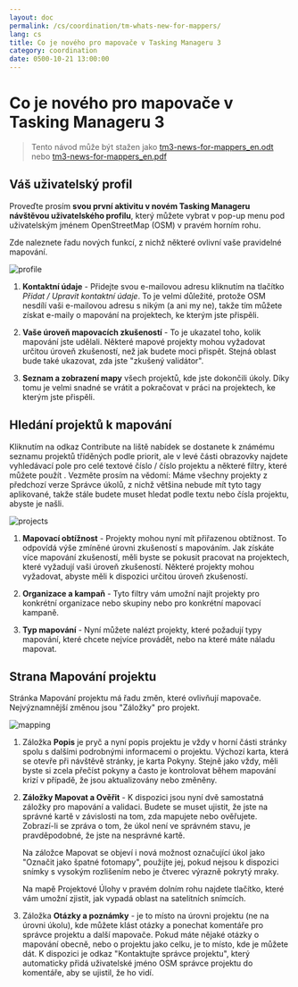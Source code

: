 ```yaml
---
layout: doc
permalink: /cs/coordination/tm-whats-new-for-mappers/
lang: cs
title: Co je nového pro mapovače v Tasking Manageru 3
category: coordination
date: 0500-10-21 13:00:00
---
```


# Co je nového pro mapovače v Tasking Manageru 3

> Tento návod může být stažen jako [tm3-news-for-mappers_en.odt](/files/tm3-news-for-mappers_en.odt) nebo [tm3-news-for-mappers_en.pdf](/files/tm3-news-for-mappers_en.pdf)  

## Váš uživatelský profil

Proveďte prosím **svou první aktivitu v novém Tasking Manageru návštěvou uživatelského profilu**, který můžete vybrat v pop-up menu pod uživatelským jménem OpenStreetMap (OSM) v pravém horním rohu.

Zde naleznete řadu nových funkcí, z nichž některé ovlivní vaše pravidelné mapování.

![profile][]

1. **Kontaktní údaje** - Přidejte svou e-mailovou adresu kliknutím na tlačítko *Přidat / Upravit kontaktní údaje*. To je velmi důležité, protože OSM nesdílí vaši e-mailovou adresu s nikým (a ani my ne), takže tím můžete získat e-maily o mapování na projektech, ke kterým jste přispěli.

2. **Vaše úroveň mapovacích zkušeností** - To je ukazatel toho, kolik mapování jste udělali. Některé mapové projekty mohou vyžadovat určitou úroveň zkušeností, než jak budete moci přispět. Stejná oblast bude také ukazovat, zda jste "zkušený validátor".

3. **Seznam a zobrazení mapy** všech projektů, kde jste dokončili úkoly. Díky tomu je velmi snadné se vrátit a pokračovat v práci na projektech, ke kterým jste přispěli.


## Hledání projektů k mapování

Kliknutím na odkaz Contribute na liště nabídek se dostanete k známému seznamu projektů tříděných podle priorit, ale v levé části obrazovky najdete vyhledávací pole pro celé textové číslo / číslo projektu a některé filtry, které můžete použít . Vezměte prosím na vědomí: Máme všechny projekty z předchozí verze Správce úkolů, z nichž většina nebude mít tyto tagy aplikované, takže stále budete muset hledat podle textu nebo čísla projektu, abyste je našli.

![projects][]

1. **Mapovací obtížnost** - Projekty mohou nyní mít přiřazenou obtížnost. To odpovídá výše zmíněné úrovni zkušeností s mapováním. Jak získáte více mapování zkušeností, měli byste se pokusit pracovat na projektech, které vyžadují vaši úroveň zkušeností. Některé projekty mohou vyžadovat, abyste měli k dispozici určitou úroveň zkušeností.

2. **Organizace a kampaň** - Tyto filtry vám umožní najít projekty pro konkrétní organizace nebo skupiny nebo pro konkrétní mapovací kampaně.

3. **Typ mapování** - Nyní můžete nalézt projekty, které požadují typy mapování, které chcete nejvíce provádět, nebo na které máte náladu mapovat.


## Strana Mapování projektu

Stránka Mapování projektu má řadu změn, které ovlivňují mapovače. Nejvýznamnější změnou jsou "Záložky" pro projekt.

![mapping][]

1. Záložka **Popis** je pryč a nyní popis projektu je vždy v horní části stránky spolu s dalšími podrobnými informacemi o projektu. Výchozí karta, která se otevře při návštěvě stránky, je karta Pokyny. Stejně jako vždy, měli byste si zcela přečíst pokyny a často je kontrolovat během mapování krizí v případě, že jsou aktualizovány nebo změněny.

2. **Záložky Mapovat a Ověřit** - K dispozici jsou nyní dvě samostatná záložky pro mapování a validaci. Budete se muset ujistit, že jste na správné kartě v závislosti na tom, zda mapujete nebo ověřujete. Zobrazí-li se zpráva o tom, že úkol není ve správném stavu, je pravděpodobné, že jste na nesprávné kartě.

    Na záložce Mapovat se objeví i nová možnost označující úkol jako "Označit jako špatné fotomapy", použijte jej, pokud nejsou k dispozici snímky s vysokým rozlišením nebo je čtverec výrazně pokrytý mraky.

    Na mapě Projektové Úlohy v pravém dolním rohu najdete tlačítko, které vám umožní zjistit, jak vypadá oblast na satelitních snímcích.

3. Záložka **Otázky a poznámky** - je to místo na úrovni projektu (ne na úrovni úkolu), kde můžete klást otázky a ponechat komentáře pro správce projektu a další mapovače. Pokud máte nějaké otázky o mapování obecně, nebo o projektu jako celku, je to místo, kde je můžete dát. K dispozici je odkaz "Kontaktujte správce projektu", který automaticky přidá uživatelské jméno OSM správce projektu do komentáře, aby se ujistil, že ho vidí.

[profile]:  /images/coordination/tm3_wnm_profile.png
[projects]: /images/coordination/tm3_wnm_projects.png
[mapping]:  /images/coordination/tm3_wnm_mapping.png